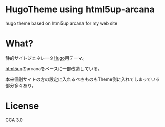 # HugoTheme using html5up-arcana
hugo theme based on html5up arcana for my web site

# What?
静的サイトジェネレータ[Hugo](http://gohugo.io)用テーマ。

[html5up](http://html5up.net)のarcanaをベースに一部改造している。

本来個別サイトの方の設定に入れるべきものもTheme側に入れてしまっている部分多々あり。

# License

 CCA 3.0
 
